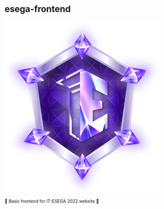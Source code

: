 # esega-frontend
![IT-ESEGA LOGO](https://github.com/wiratana/esega-frontend/blob/main/img/logo.png)

👾 Basic frontend for IT-ESEGA 2022 website 👾


